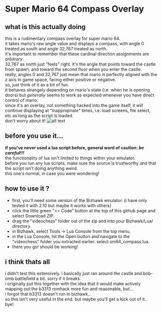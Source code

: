 # Super Mario 64 Compass Overlay
## what is this actually doing
this is a rudimentary compass overlay for super mario 64.\
it takes mario's raw angle value and displays a compass, with angle 0 treated as south and angle 32,767 treated as north.\
it's important to remember that these cardinal direction assignments are *arbitrary*.\
32,767 as north just "feels" right. it's the angle that points toward the castle from spawn, and toward the second floor when you enter the castle.\
really, angles 0 and 32,767 just mean that mario is perfectly aligned with the z axis in game space, facing either positive or negative.\
so, just think of it as a bit of fun.\
it behaves strangely depending on mario's state (i.e. when he is opening doors) but *generally* seems to work as expected whenever you have direct control of mario.\
since it's an overlay, not something hacked into the game itself, it will continue displaying at "inappropriate" times, i.e. load screens, file select, etc as long as the script is loaded.\
don't worry about it!
![alt text](https://github.com/videochess/SM64-Compass-Overlay/blob/main/sm64_compass_example.gif?raw=true)
## before you use it...
**if you've never used a lua script before, general word of caution: *be careful!!!***\
the functionality of lua isn't limited to things within your emulator.\
before you run any lua scripts, make sure the source is trustworthy and that the script isn't doing anything weird.\
this one's normal, in case you were wondering!
## how to use it ?
- first, you'll need some version of the Bizhawk emulator. (i have only tested it with 2.10 but maybe it works with others)
- click the little green "<> Code" button at the top of this github page and select Download ZIP.
- drag the "videochess" folder out of the zip and into your Bizhawk/Lua/ directory.
- in Bizhawk, select Tools -> Lua Console from the top menu.
- in the Lua Console, hit the Open button and navigate to the "videochess" folder you extracted earlier. select sm64_compass.lua.
- there you go! should be working!
## i think thats all
i didn't test this extensively. i basically just ran around the castle and bob-omb battlefield a bit. sorry if it breaks.\
i originally put this together with the idea that it would make actively mapping out the b3313 romhack more fun and reasonable, but...\
i forgot that b3313 doesn't run in bizhawk...\
so this isn't very useful in the end. but maybe you'll get a kick out of it.\
bye!
